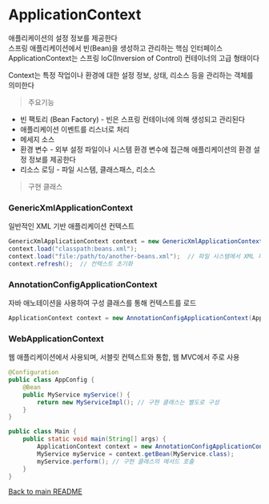# ApplicationContext
애플리케이션의 설정 정보를 제공한다<br>
스프링 애플리케이션에서 빈(Bean)을 생성하고 관리하는 핵심 인터페이스<br>
ApplicationContext는 스프링 IoC(Inversion of Control) 컨테이너의 고급 형태이다

Context는 특정 작업이나 환경에 대한 설정 정보, 상태, 리소스 등을 관리하는 객체를 의미한다

> 주요기능

- 빈 팩토리 (Bean Factory) -
  빈은 스프링 컨테이너에 의해 생성되고 관리된다
- 애플리케이션 이벤트를 리스너로 처리
- 메세지 소스
- 환경 변수 -
  외부 설정 파일이나 시스템 환경 변수에 접근해 애플리케이션의 환경 설정 정보를 제공한다
- 리소스 로딩  - 파일 시스템, 클래스패스, 리소스

> 구현 클래스
### GenericXmlApplicationContext
일반적인 XML 기반 애플리케이션 컨텍스트
```java
GenericXmlApplicationContext context = new GenericXmlApplicationContext();
context.load("classpath:beans.xml");
context.load("file:/path/to/another-beans.xml");  // 파일 시스템에서 XML 파일 로드
context.refresh();  // 컨텍스트 초기화
```
### AnnotationConfigApplicationContext
자바 애노테이션을 사용하여 구성 클래스를 통해 컨텍스트를 로드
```java
ApplicationContext context = new AnnotationConfigApplicationContext(AppConfig.class);
```
### WebApplicationContext
웹 애플리케이션에서 사용되며, 서블릿 컨텍스트와 통합, 웹 MVC에서 주로 사용
```java
@Configuration
public class AppConfig {
    @Bean
    public MyService myService() {
        return new MyServiceImpl(); // 구현 클래스는 별도로 구성
    }
}
```
```java
public class Main {
    public static void main(String[] args) {
        ApplicationContext context = new AnnotationConfigApplicationContext(AppConfig.class);
        MyService myService = context.getBean(MyService.class);
        myService.perform(); // 구현 클래스의 메서드 호출
    }
}

```

[Back to main README](../README.md)